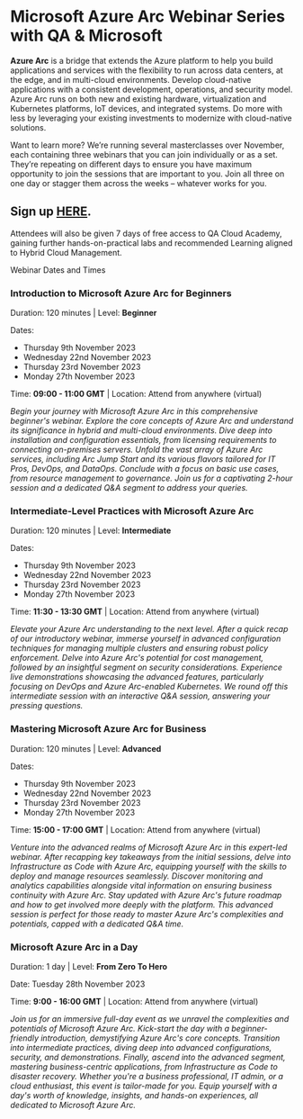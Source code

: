 # Microsoft Azure Arc Webinar Series with QA & Microsoft 

**Azure Arc** is a bridge that extends the Azure platform to help you build applications and services with the flexibility to run across data centers, at the edge, and in multi-cloud environments. Develop cloud-native applications with a consistent development, operations, and security model. Azure Arc runs on both new and existing hardware, virtualization and Kubernetes platforms, IoT devices, and integrated systems. Do more with less by leveraging your existing investments to modernize with cloud-native solutions.

Want to learn more? We’re running several masterclasses over November, each containing three webinars that you can join individually or as a set. They’re repeating on different days to ensure you have maximum opportunity to join the sessions that are important to you. Join all three on one day or stagger them across the weeks – whatever works for you.

## Sign up [HERE](https://bit.ly/AzureArcWithQANov23). 
Attendees will also be given 7 days of free access to QA Cloud Academy, gaining further hands-on-practical labs and recommended Learning aligned to Hybrid Cloud Management.

Webinar Dates and Times

### Introduction to Microsoft Azure Arc for Beginners
Duration: 120 minutes | Level: **Beginner** 

Dates:
- Thursday 9th November 2023
- Wednesday 22nd November 2023
- Thursday 23rd November 2023
- Monday 27th November 2023

Time: **09:00 - 11:00 GMT** | Location: Attend from anywhere (virtual)

*Begin your journey with Microsoft Azure Arc in this comprehensive beginner's webinar. Explore the core concepts of Azure Arc and understand its significance in hybrid and multi-cloud environments. Dive deep into installation and configuration essentials, from licensing requirements to connecting on-premises servers. Unfold the vast array of Azure Arc services, including Arc Jump Start and its various flavors tailored for IT Pros, DevOps, and DataOps. Conclude with a focus on basic use cases, from resource management to governance. Join us for a captivating 2-hour session and a dedicated Q&A segment to address your queries.* 

### Intermediate-Level Practices with Microsoft Azure Arc
Duration: 120 minutes | Level: **Intermediate**

Dates:
- Thursday 9th November 2023
- Wednesday 22nd November 2023
- Thursday 23rd November 2023
- Monday 27th November 2023

Time: **11:30 - 13:30 GMT** | Location: Attend from anywhere (virtual)

*Elevate your Azure Arc understanding to the next level. After a quick recap of our introductory webinar, immerse yourself in advanced configuration techniques for managing multiple clusters and ensuring robust policy enforcement. Delve into Azure Arc's potential for cost management, followed by an insightful segment on security considerations. Experience live demonstrations showcasing the advanced features, particularly focusing on DevOps and Azure Arc-enabled Kubernetes. We round off this intermediate session with an interactive Q&A session, answering your pressing questions.* 

### Mastering Microsoft Azure Arc for Business
Duration: 120 minutes | Level: **Advanced** 

Dates:
- Thursday 9th November 2023
- Wednesday 22nd November 2023
- Thursday 23rd November 2023
- Monday 27th November 2023

Time: **15:00 - 17:00 GMT** | Location: Attend from anywhere (virtual)

*Venture into the advanced realms of Microsoft Azure Arc in this expert-led webinar. After recapping key takeaways from the initial sessions, delve into Infrastructure as Code with Azure Arc, equipping yourself with the skills to deploy and manage resources seamlessly. Discover monitoring and analytics capabilities alongside vital information on ensuring business continuity with Azure Arc. Stay updated with Azure Arc's future roadmap and how to get involved more deeply with the platform. This advanced session is perfect for those ready to master Azure Arc's complexities and potentials, capped with a dedicated Q&A time.* 

### Microsoft Azure Arc in a Day
Duration: 1 day | Level: **From Zero To Hero**

Date: Tuesday 28th November 2023

Time: **9:00 - 16:00 GMT** | Location: Attend from anywhere (virtual)

*Join us for an immersive full-day event as we unravel the complexities and potentials of Microsoft Azure Arc. Kick-start the day with a beginner-friendly introduction, demystifying Azure Arc's core concepts. Transition into intermediate practices, diving deep into advanced configurations, security, and demonstrations. Finally, ascend into the advanced segment, mastering business-centric applications, from Infrastructure as Code to disaster recovery. Whether you're a business professional, IT admin, or a cloud enthusiast, this event is tailor-made for you. Equip yourself with a day's worth of knowledge, insights, and hands-on experiences, all dedicated to Microsoft Azure Arc.* 
